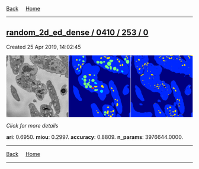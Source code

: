 
[Back](..)&nbsp;&nbsp;&nbsp;&nbsp;&nbsp;[Home](https://leapmanlab.github.io/snapshots)

---

<div class="summary"><a href="0"><h2>random_2d_ed_dense / 0410 / 253 / 0</h2></a><p>Created 25 Apr 2019, 14:02:45
</p><a href="0"><img src="0/media/summary.png" align="center"></a><p>
<i>Click for more details</i>
</p></div>

**ari**: 0.6950. **miou**: 0.2997. **accuracy**: 0.8809. **n_params**: 3976644.0000. 

---

[Back](..)&nbsp;&nbsp;&nbsp;&nbsp;&nbsp;[Home](https://leapmanlab.github.io/snapshots)

---